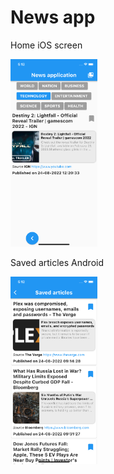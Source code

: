 # News app

Home iOS screen 

<p float="left">

<img src="images/home_screen.png" height="300em" />

</p>

Saved articles Android 

<p float="left">

<img src="images/saved_articles_screen.png" height="300em" />

</p>